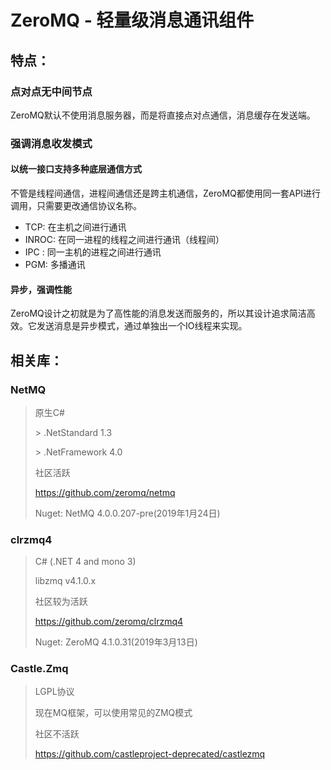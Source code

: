 # ZeroMQ - 轻量级消息通讯组件

## 特点：

### **点对点无中间节点**

​	ZeroMQ默认不使用消息服务器，而是将直接点对点通信，消息缓存在发送端。

### **强调消息收发模式**

#### **以统一接口支持多种底层通信方式**

​	不管是线程间通信，进程间通信还是跨主机通信，ZeroMQ都使用同一套API进行调用，只需要更改通信协议名称。

- TCP: 在主机之间进行通讯
- INROC: 在同一进程的线程之间进行通讯（线程间）
- IPC : 同一主机的进程之间进行通讯
- PGM: 多播通讯

#### **异步，强调性能**

​	ZeroMQ设计之初就是为了高性能的消息发送而服务的，所以其设计追求简洁高效。它发送消息是异步模式，通过单独出一个IO线程来实现。



## 相关库：

### NetMQ

> 原生C#
>
> \> .NetStandard 1.3
>
> \> .NetFramework 4.0
>
> 社区活跃
>
> https://github.com/zeromq/netmq
>
> Nuget: NetMQ 4.0.0.207-pre(2019年1月24日)



### clrzmq4

> C#  (.NET 4 and mono 3)
>
> libzmq v4.1.0.x
>
> 社区较为活跃
>
> https://github.com/zeromq/clrzmq4
>
> Nuget: ZeroMQ 4.1.0.31(2019年3月13日)



### Castle.Zmq

> LGPL协议
>
> 现在MQ框架，可以使用常见的ZMQ模式
>
> 社区不活跃
>
> https://github.com/castleproject-deprecated/castlezmq









